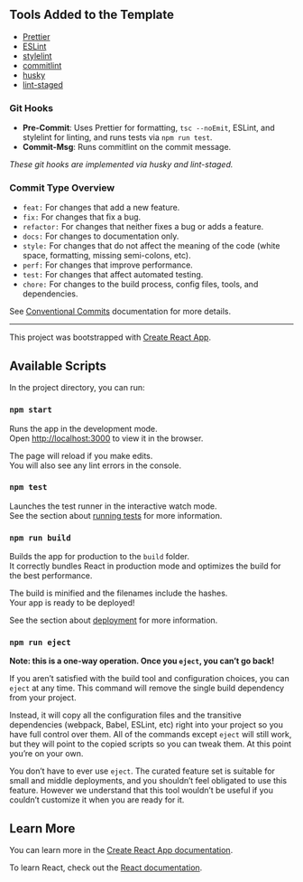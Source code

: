 ## Tools Added to the Template

- [Prettier](https://prettier.io/)
- [ESLint](https://eslint.org/)
- [stylelint](https://stylelint.io/)
- [commitlint](https://commitlint.js.org/#/)
- [husky](https://github.com/typicode/husky)
- [lint-staged](https://github.com/okonet/lint-staged)

### Git Hooks

- **Pre-Commit**: Uses Prettier for formatting, `tsc --noEmit`, ESLint, and stylelint for linting, and runs tests via `npm run test`.
- **Commit-Msg**: Runs commitlint on the commit message.

*These git hooks are implemented via husky and lint-staged.*

### Commit Type Overview

- `feat:` For changes that add a new feature.
- `fix:` For changes that fix a bug.
- `refactor:` For changes that neither fixes a bug or adds a feature.
- `docs:` For changes to documentation only.
- `style:` For changes that do not affect the meaning of the code (white space, formatting, missing semi-colons, etc).
- `perf:` For changes that improve performance.
- `test:` For changes that affect automated testing.
- `chore:` For changes to the build process, config files, tools, and dependencies.

See [Conventional Commits](https://www.conventionalcommits.org/en/v1.0.0/) documentation for more details.

---

This project was bootstrapped with [Create React App](https://github.com/facebook/create-react-app).

## Available Scripts

In the project directory, you can run:

### `npm start`

Runs the app in the development mode.<br />
Open [http://localhost:3000](http://localhost:3000) to view it in the browser.

The page will reload if you make edits.<br />
You will also see any lint errors in the console.

### `npm test`

Launches the test runner in the interactive watch mode.<br />
See the section about [running tests](https://facebook.github.io/create-react-app/docs/running-tests) for more information.

### `npm run build`

Builds the app for production to the `build` folder.<br />
It correctly bundles React in production mode and optimizes the build for the best performance.

The build is minified and the filenames include the hashes.<br />
Your app is ready to be deployed!

See the section about [deployment](https://facebook.github.io/create-react-app/docs/deployment) for more information.

### `npm run eject`

**Note: this is a one-way operation. Once you `eject`, you can’t go back!**

If you aren’t satisfied with the build tool and configuration choices, you can `eject` at any time. This command will remove the single build dependency from your project.

Instead, it will copy all the configuration files and the transitive dependencies (webpack, Babel, ESLint, etc) right into your project so you have full control over them. All of the commands except `eject` will still work, but they will point to the copied scripts so you can tweak them. At this point you’re on your own.

You don’t have to ever use `eject`. The curated feature set is suitable for small and middle deployments, and you shouldn’t feel obligated to use this feature. However we understand that this tool wouldn’t be useful if you couldn’t customize it when you are ready for it.

## Learn More

You can learn more in the [Create React App documentation](https://facebook.github.io/create-react-app/docs/getting-started).

To learn React, check out the [React documentation](https://reactjs.org/).
